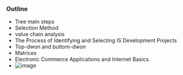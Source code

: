 ### Outline
  - Tree main steps
  - Selection Method
  - value chain analysis
  - The Process of Identifying and Selecting IS Development Projects 
  - Top-dwon and buttom-dwon
  - Matrices
  - Electronic Commerce Applications and Internet Basics.
  - ![image](https://github.com/user-attachments/assets/4bd8f08a-7446-4aed-832e-018f1f6dc236)

